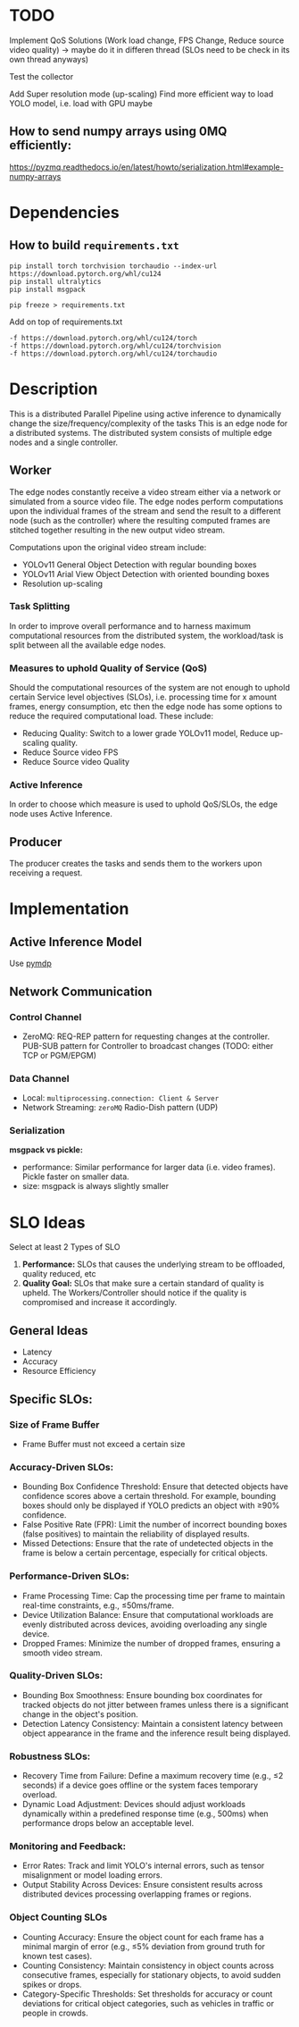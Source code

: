 # TODO
Implement QoS Solutions (Work load change, FPS Change, Reduce source video quality) 
-> maybe do it in differen thread (SLOs need to be check in its own thread anyways)

Test the collector


Add Super resolution mode (up-scaling)
Find more efficient way to load YOLO model, i.e. load with GPU maybe

## How to send numpy arrays using 0MQ efficiently:
https://pyzmq.readthedocs.io/en/latest/howto/serialization.html#example-numpy-arrays

# Dependencies
## How to build `requirements.txt`
```pip
pip install torch torchvision torchaudio --index-url https://download.pytorch.org/whl/cu124
pip install ultralytics
pip install msgpack

pip freeze > requirements.txt
```

Add on top of requirements.txt
```
-f https://download.pytorch.org/whl/cu124/torch
-f https://download.pytorch.org/whl/cu124/torchvision
-f https://download.pytorch.org/whl/cu124/torchaudio
```

# Description
This is a distributed Parallel Pipeline using active inference to dynamically change the size/frequency/complexity of the tasks 
This is an edge node for a distributed systems. The distributed system consists of multiple edge nodes and a single controller.

## Worker
The edge nodes constantly receive a video stream either via a network or simulated from a source video file. The edge nodes 
perform computations upon the individual frames of the stream and send the result to a different node (such as the controller) where the 
resulting computed frames are stitched together resulting in the new output video stream.

Computations upon the original video stream include:
- YOLOv11 General Object Detection with regular bounding boxes
- YOLOv11 Arial View Object Detection with oriented bounding boxes
- Resolution up-scaling

### Task Splitting
In order to improve overall performance and to harness maximum computational resources from the distributed system, the 
workload/task is split between all the available edge nodes. 

### Measures to uphold Quality of Service (QoS)
Should the computational resources of the system are not enough to uphold certain Service level objectives (SLOs), 
i.e. processing time for x amount frames, energy consumption, etc then the edge node has some options to reduce the 
required computational load. These include:

- Reducing Quality: Switch to a lower grade YOLOv11 model, Reduce up-scaling quality.
- Reduce Source video FPS
- Reduce Source video Quality

### Active Inference
In order to choose which measure is used to uphold QoS/SLOs, the edge node uses Active Inference.

## Producer
The producer creates the tasks and sends them to the workers upon receiving a request.

# Implementation
## Active Inference Model
Use [pymdp](https://github.com/infer-actively/pymdp)
## Network Communication
### Control Channel
- ZeroMQ: REQ-REP pattern for requesting changes at the controller. PUB-SUB pattern for Controller to broadcast changes (TODO: either TCP or PGM/EPGM)
### Data Channel
- Local: ``multiprocessing.connection: Client & Server``
- Network Streaming: ``zeroMQ`` Radio-Dish pattern (UDP)
### Serialization
**msgpack vs pickle:**
- performance: Similar performance for larger data (i.e. video frames). Pickle faster on smaller data.
- size: msgpack is always slightly smaller

# SLO Ideas
Select at least 2 Types of SLO
1. **Performance:** SLOs that causes the underlying stream to be offloaded, quality reduced, etc
2. **Quality Goal:** SLOs that make sure a certain standard of quality is upheld. The Workers/Controller should notice if the quality is compromised and increase it accordingly.
## General Ideas
- Latency
- Accuracy
- Resource Efficiency

## Specific SLOs:
### Size of Frame Buffer
- Frame Buffer must not exceed a certain size
### Accuracy-Driven SLOs:
- Bounding Box Confidence Threshold: Ensure that detected objects have confidence scores above a certain threshold. For example, bounding boxes should only be displayed if YOLO predicts an object with ≥90% confidence.
- False Positive Rate (FPR): Limit the number of incorrect bounding boxes (false positives) to maintain the reliability of displayed results.
- Missed Detections: Ensure that the rate of undetected objects in the frame is below a certain percentage, especially for critical objects.
### Performance-Driven SLOs:
- Frame Processing Time: Cap the processing time per frame to maintain real-time constraints, e.g., ≤50ms/frame.
- Device Utilization Balance: Ensure that computational workloads are evenly distributed across devices, avoiding overloading any single device.
- Dropped Frames: Minimize the number of dropped frames, ensuring a smooth video stream.
### Quality-Driven SLOs:
- Bounding Box Smoothness: Ensure bounding box coordinates for tracked objects do not jitter between frames unless there is a significant change in the object's position.
- Detection Latency Consistency: Maintain a consistent latency between object appearance in the frame and the inference result being displayed.
### Robustness SLOs:
- Recovery Time from Failure: Define a maximum recovery time (e.g., ≤2 seconds) if a device goes offline or the system faces temporary overload.
- Dynamic Load Adjustment: Devices should adjust workloads dynamically within a predefined response time (e.g., 500ms) when performance drops below an acceptable level.
### Monitoring and Feedback:
- Error Rates: Track and limit YOLO's internal errors, such as tensor misalignment or model loading errors.
- Output Stability Across Devices: Ensure consistent results across distributed devices processing overlapping frames or regions.
### Object Counting SLOs
- Counting Accuracy: Ensure the object count for each frame has a minimal margin of error (e.g., ≤5% deviation from ground truth for known test cases).
- Counting Consistency: Maintain consistency in object counts across consecutive frames, especially for stationary objects, to avoid sudden spikes or drops.
- Category-Specific Thresholds: Set thresholds for accuracy or count deviations for critical object categories, such as vehicles in traffic or people in crowds.
